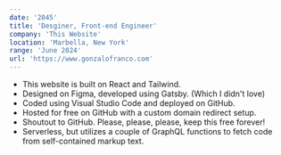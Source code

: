 ```yaml
---
date: '2045'
title: 'Desginer, Front-end Engineer'
company: 'This Website'
location: 'Marbella, New York'
range: 'June 2024'
url: 'https://www.gonzalofranco.com'
---
```


- This website is built on React and Tailwind.
- Designed on Figma, developed using Gatsby. (Which I didn't love)
- Coded using Visual Studio Code and deployed on GitHub.
- Hosted for free on GitHub with a custom domain redirect setup.
- Shoutout to GitHub. Please, please, please, keep this free forever!
- Serverless, but utilizes a couple of GraphQL functions to fetch code from self-contained markup text.
